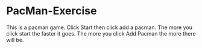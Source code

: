 # PacMan-Exercise
This is a pacman game. 
Click Start then click add a pacman.
The more you click start the faster it goes.
The more you click Add Pacman the more there will be. 
